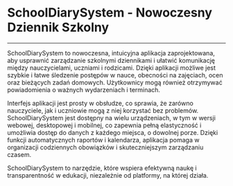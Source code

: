 # SchoolDiarySystem - Nowoczesny Dziennik Szkolny
---

SchoolDiarySystem to nowoczesna, intuicyjna aplikacja zaprojektowana, aby usprawnić zarządzanie szkolnymi dziennikami i ułatwić komunikację między nauczycielami, uczniami i rodzicami. Dzięki aplikacji możliwe jest szybkie i łatwe śledzenie postępów w nauce, obecności na zajęciach, ocen oraz bieżących zadań domowych. Użytkownicy mogą również otrzymywać powiadomienia o ważnych wydarzeniach i terminach.

Interfejs aplikacji jest prosty w obsłudze, co sprawia, że zarówno nauczyciele, jak i uczniowie mogą z niej korzystać bez problemów. SchoolDiarySystem jest dostępny na wielu urządzeniach, w tym w wersji webowej, desktopowej i mobilnej, co zapewnia pełną elastyczność i umożliwia dostęp do danych z każdego miejsca, o dowolnej porze. Dzięki funkcji automatycznych raportów i kalendarza, aplikacja pomaga w organizacji codziennych obowiązków i skuteczniejszym zarządzaniu czasem.

SchoolDiarySystem to narzędzie, które wspiera efektywną naukę i transparentność w edukacji, niezależnie od platformy, na której działa.
